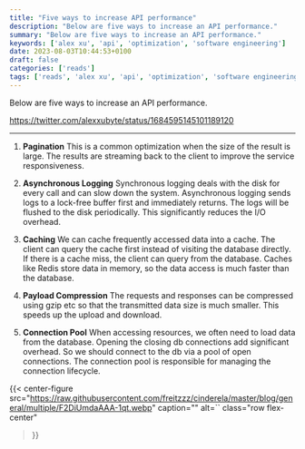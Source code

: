 ```yaml
---
title: "Five ways to increase API performance"
description: "Below are five ways to increase an API performance."
summary: "Below are five ways to increase an API performance."
keywords: ['alex xu', 'api', 'optimization', 'software engineering']
date: 2023-08-03T10:44:53+0100
draft: false
categories: ['reads']
tags: ['reads', 'alex xu', 'api', 'optimization', 'software engineering']
---
```


Below are five ways to increase an API performance.

https://twitter.com/alexxubyte/status/1684595145101189120

---



1. **Pagination**
This is a common optimization when the size of the result is large. The results are streaming back to the client to improve the service responsiveness.

2. **Asynchronous Logging**
Synchronous logging deals with the disk for every call and can slow down the system. Asynchronous logging sends logs to a lock-free buffer first and immediately returns. The logs will be flushed to the disk periodically. This significantly reduces the I/O overhead.

3. **Caching**
We can cache frequently accessed data into a cache. The client can query the cache first instead of visiting the database directly. If there is a cache miss, the client can query from the database. Caches like Redis store data in memory, so the data access is much faster than the database.

4. **Payload Compression**
The requests and responses can be compressed using gzip etc so that the transmitted data size is much smaller. This speeds up the upload and download.

5. **Connection Pool**
When accessing resources, we often need to load data from the database. Opening the closing db connections add significant overhead. So we should connect to the db via a pool of open connections. The connection pool is responsible for managing the connection lifecycle.

{{< center-figure
    src="https://raw.githubusercontent.com/freitzzz/cinderela/master/blog/general/multiple/F2DiUmdaAAA-1qt.webp"
    caption=""
    alt=``
    class="row flex-center"
>}}